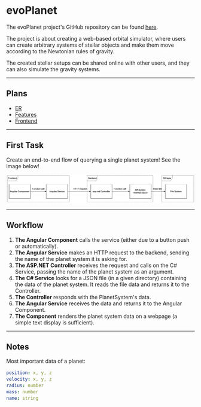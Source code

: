 # evoPlanet

The evoPlanet project's GitHub repository can be found [here](https://github.com/bbalage/evoPlanet/).

The project is about creating a web-based orbital simulator, where users can create arbitrary systems of stellar objects and make them move according to the Newtonian rules of gravity.

The created stellar setups can be shared online with other users, and they can also simulate the gravity systems.

---

## Plans

- [ER](/evoPlanet/er)
- [Features](/evoPlanet/features)
- [Frontend](/evoPlanet/frontend)

---

## First Task

Create an end-to-end flow of querying a single planet system! See the image below!

![End-to-End Flow](first_slice.drawio.png)

---

## Workflow

1. **The Angular Component** calls the service (either due to a button push or automatically).
2. **The Angular Service** makes an HTTP request to the backend, sending the name of the planet system it is asking for.
3. **The ASP.NET Controller** receives the request and calls on the C# Service, passing the name of the planet system as an argument.
4. **The C# Service** looks for a JSON file (in a given directory) containing the data of the planet system. It reads the file data and returns it to the Controller.
5. **The Controller** responds with the PlanetSystem's data.
6. **The Angular Service** receives the data and returns it to the Angular Component.
7. **The Component** renders the planet system data on a webpage (a simple text display is sufficient).

---

## Notes

Most important data of a planet:

```yaml
position: x, y, z
velocity: x, y, z
radius: number
mass: number
name: string
